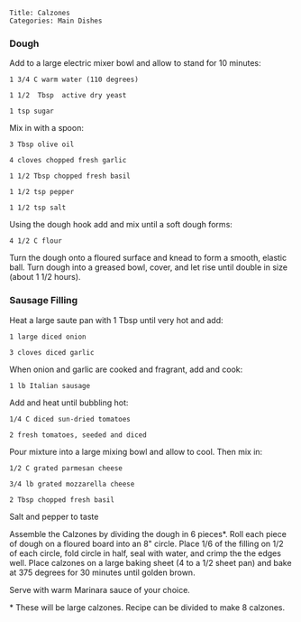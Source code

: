 ~~~ recipe-info
Title: Calzones
Categories: Main Dishes
~~~

### Dough

Add to a large electric mixer bowl and allow to stand for 10 minutes:

~~~ recipe-ingredients
1 3/4 C warm water (110 degrees)

1 1/2  Tbsp  active dry yeast

1 tsp sugar
~~~

Mix in with a spoon:

~~~ recipe-ingredients
3 Tbsp olive oil

4 cloves chopped fresh garlic

1 1/2 Tbsp chopped fresh basil

1 1/2 tsp pepper

1 1/2 tsp salt
~~~

Using the dough hook add and mix until a soft dough forms:

~~~ recipe-ingredients
4 1/2 C flour
~~~

Turn the dough onto a floured surface and knead to form a smooth, elastic ball.  Turn dough into a
greased bowl, cover, and let rise until double in size (about 1 1/2 hours).

### Sausage Filling

Heat a large saute pan with 1 Tbsp until very hot and add:

~~~ recipe-ingredients
1 large diced onion

3 cloves diced garlic
~~~

When onion and garlic are cooked and fragrant, add and cook:

~~~ recipe-ingredients
1 lb Italian sausage
~~~

Add and heat until bubbling hot:

~~~ recipe-ingredients
1/4 C diced sun-dried tomatoes

2 fresh tomatoes, seeded and diced
~~~

Pour mixture into a large mixing bowl and allow to cool.  Then mix in:

~~~ recipe-ingredients
1/2 C grated parmesan cheese

3/4 lb grated mozzarella cheese

2 Tbsp chopped fresh basil
~~~

Salt and pepper to taste

Assemble the Calzones by dividing the dough in 6 pieces\*.  Roll each piece of dough on a floured
board into an 8" circle.  Place 1/6 of the filling on 1/2 of each circle, fold circle in half, seal
with water, and crimp the the edges well.  Place calzones on a large baking sheet (4 to a 1/2 sheet
pan) and bake at 375 degrees for 30 minutes until golden brown.

Serve with warm Marinara sauce of your choice.

\* These will be large calzones.  Recipe can be divided to make 8 calzones.
